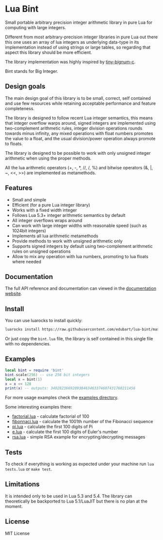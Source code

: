 # Lua Bint

Small portable arbitrary precision integer arithmetic library in pure Lua for
computing with large integers.

Different from most arbitrary-precision integer libraries in pure Lua out there this one
uses an array of lua integers as underlying data-type in its implementation instead of
using strings or large tables, so regarding that aspect this library should be more efficient.

The library implementation was highly inspired by
[tiny-bignum-c](https://github.com/kokke/tiny-bignum-c).

Bint stands for Big Integer.

## Design goals

The main design goal of this library is to be small, correct, self contained and use few
resources while retaining acceptable performance and feature completeness.

The library is designed to follow recent Lua integer semantics, this means that
integer overflow warps around,
signed integers are implemented using two-complement arithmetic rules,
integer division operations rounds towards minus infinity,
any mixed operations with float numbers promotes the value to a float,
and the usual division/power operation always promote to floats.

The library is designed to be possible to work with only unsigned integer arithmetic
when using the proper methods.

All the lua arithmetic operators (+, -, *, //, /, %) and bitwise operators (&, |, ~, <<, >>)
are implemented as metamethods.

## Features

* Small and simple
* Efficient (for a pure Lua integer library)
* Works with a fixed width integer
* Follows Lua 5.3+ integer arithmetic semantics by default
* All integer overflows wraps around
* Can work with large integer widths with reasonable speed (such as 1024bit integers)
* Implements all lua arithmetic metamethods
* Provide methods to work with unsigned arithmetic only
* Supports signed integers by default using two-complement arithmetic rules on unsigned operations
* Allow to mix any operation with lua numbers, promoting to lua floats where needed

## Documentation

The full API reference and documentation can viewed in the
[documentation website](https://edubart.github.io/lua-bint/).

## Install

You can use luarocks to install quickly:

```bash
luarocks install https://raw.githubusercontent.com/edubart/lua-bint/master/rockspecs/bint-dev-1.rockspec
```

Or just copy the `bint.lua` file, the library is self contained in this single file with no dependencies.

## Examples

```lua
local bint = require 'bint'
bint.scale(256) -- use 256 bit integers
local x = bint(1)
x = x << 128
print(x) -- outputs: 340282366920938463463374607431768211456
```

For more usage examples check the
[examples directory](https://github.com/edubart/lua-bint/tree/master/examples).

Some interesting examples there:

* [factorial.lua](https://github.com/edubart/lua-bint/blob/master/examples/factorial.lua) - calculate factorial of 100
* [fibonnaci.lua](https://github.com/edubart/lua-bint/blob/master/examples/fibonnaci.lua) - calculate the 1001th number of the Fibonacci sequence
* [pi.lua](https://github.com/edubart/lua-bint/blob/master/examples/pi.lua) - calculate the first 100 digits of Pi
* [e.lua](https://github.com/edubart/lua-bint/blob/master/examples/e.lua) - calculate the first 100 digits of Euler's number
* [rsa.lua](https://github.com/edubart/lua-bint/blob/master/examples/rsa.lua) - simple RSA example for encrypting/decrypting messages

## Tests

To check if everything is working as expected under your machine run `lua tests.lua` or `make test`.

## Limitations

It is intended only to be used in Lua 5.3 and 5.4. The library can theoretically be backported
to Lua 5.1/LuaJIT but there is no plan at the moment.

## License

MIT License

